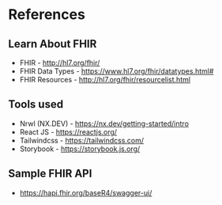 # References

## Learn About FHIR
- FHIR - http://hl7.org/fhir/
- FHIR Data Types - https://www.hl7.org/fhir/datatypes.html#
- FHIR Resources - http://hl7.org/fhir/resourcelist.html

## Tools used
- Nrwl (NX.DEV) - https://nx.dev/getting-started/intro
- React JS - https://reactjs.org/
- Tailwindcss - https://tailwindcss.com/
- Storybook - https://storybook.js.org/

## Sample FHIR API
- https://hapi.fhir.org/baseR4/swagger-ui/
